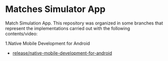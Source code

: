 # Matches Simulator App

Match Simulation App. 
This repository was organized in some branches that represent the implementations carried out with the following contents/video:

1.Native Mobile Development for Android
  - [release/native-mobile-development-for-android](https://github.com/1gustavoferreira/matches-simulator-app)
